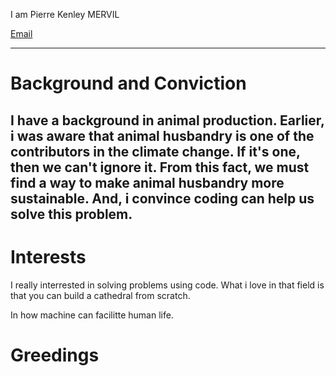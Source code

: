 I am Pierre Kenley MERVIL 

[Email](mervilpierrekenley07@gmail.com)

-----------------------------------------------
 # Background and Conviction
 I have a background in animal production. Earlier, i was aware that animal husbandry is one of the contributors in the climate change. If it's one, then we can't ignore it. From this fact, we must find a way to make animal husbandry more sustainable. And, i convince coding can help us solve this problem.
 ------------------------------------------------  

# Interests
I really interrested in solving problems using code. What i love in that field is that you can build a cathedral from scratch. 

In how machine can facilitte human life.


# Greedings
 
